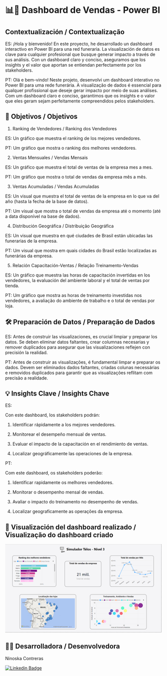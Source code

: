 # 📊🚀 Dashboard de Vendas - Power BI

## Contextualización / Contextualização

ES:
¡Hola y bienvenido! En este proyecto, he desarrollado un dashboard interactivo en Power BI para una red funeraria. La visualización de datos es clave para cualquier profesional que busque generar impacto a través de sus análisis. Con un dashboard claro y conciso, aseguramos que los insights y el valor que aportan se entiendan perfectamente por los stakeholders. 

PT:
Olá e bem-vindo! Neste projeto, desenvolvi um dashboard interativo no Power BI para uma rede funerária. A visualização de dados é essencial para qualquer profissional que deseje gerar impacto por meio de suas análises. Com um dashboard claro e conciso, garantimos que os insights e o valor que eles geram sejam perfeitamente compreendidos pelos stakeholders.

## 🎯 Objetivos / Objetivos

1. Ranking de Vendedores / Ranking dos Vendedores
   
ES: Un gráfico que muestra el ranking de los mejores vendedores.

PT: Um gráfico que mostra o ranking dos melhores vendedores.

2. Ventas Mensuales / Vendas Mensais
   
ES: Un gráfico que muestra el total de ventas de la empresa mes a mes.

PT: Um gráfico que mostra o total de vendas da empresa mês a mês.

3. Ventas Acumuladas / Vendas Acumuladas
   
ES: Un visual que muestra el total de ventas de la empresa en lo que va del año (hasta la fecha de la base de datos).

PT: Um visual que mostra o total de vendas da empresa até o momento (até a data disponível na base de dados).

4. Distribución Geográfica / Distribuição Geográfica
   
ES: Un visual que muestra en qué ciudades de Brasil están ubicadas las funerarias de la empresa.

PT: Um visual que mostra em quais cidades do Brasil estão localizadas as funerárias da empresa.

5. Relación Capacitación-Ventas / Relação Treinamento-Vendas
   
ES: Un gráfico que muestra las horas de capacitación invertidas en los vendedores, la evaluación del ambiente laboral y el total de ventas por tienda.

PT: Um gráfico que mostra as horas de treinamento investidas nos vendedores, a avaliação do ambiente de trabalho e o total de vendas por loja.

## 🛠️ Preparación de Datos / Preparação de Dados

ES:
Antes de construir las visualizaciones, es crucial limpiar y preparar los datos. Se deben eliminar datos faltantes, crear columnas necesarias y remover duplicados para asegurar que las visualizaciones reflejen con precisión la realidad.

PT:
Antes de construir as visualizações, é fundamental limpar e preparar os dados. Devem ser eliminados dados faltantes, criadas colunas necessárias e removidos duplicados para garantir que as visualizações reflitam com precisão a realidade.

## 💡 Insights Clave / Insights Chave

ES:

Con este dashboard, los stakeholders podrán:

1. Identificar rápidamente a los mejores vendedores.

2. Monitorear el desempeño mensual de ventas.

3. Evaluar el impacto de la capacitación en el rendimiento de ventas.

4. Localizar geográficamente las operaciones de la empresa.

PT:

Com este dashboard, os stakeholders poderão:

1. Identificar rapidamente os melhores vendedores.

2. Monitorar o desempenho mensal de vendas.

3. Avaliar o impacto do treinamento no desempenho de vendas.

4. Localizar geograficamente as operações da empresa.

## 🚀 Visualización del dashboard realizado / Visualização do dashboard criado


![Dashboard](Dashboard%20Telos.png)


## 👩‍💻 Desarrolladora / Desenvolvedora 

Ninoska Contreras

[![Linkedin Badge](https://img.shields.io/badge/-LinkedIn-blue?style=flat-square&logo=Linkedin&logoColor=white&link)](https://www.linkedin.com/in/ninoska-contreras)
